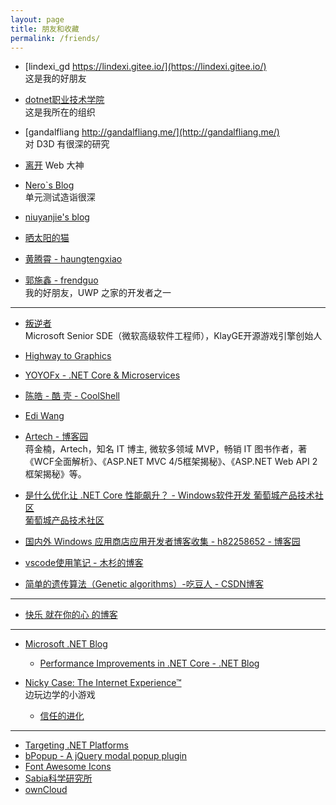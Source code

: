 ```yaml
---
layout: page
title: 朋友和收藏
permalink: /friends/
---
```


- [lindexi_gd https://lindexi.gitee.io/](https://lindexi.gitee.io/)  
    这是我的好朋友

- [dotnet职业技术学院](https://easiwin.github.io/)  
    这是我所在的组织

- [gandalfliang http://gandalfliang.me/](http://gandalfliang.me/)  
    对 D3D 有很深的研究

- [离开](https://wolfleave.github.io/)
    Web 大神

- [Nero`s Blog](http://erdao123.gitee.io/nero/)  
    单元测试造诣很深

- [niuyanjie's blog](http://niuyanjie.gitee.io/blog/)

- [晒太阳的猫](http://jgrass.cc/)

- [黄腾霄 - haungtengxiao](https://huangtengxiao.gitee.io/)

- [郭施鑫 - frendguo](http://frendguo.top/)  
    我的好朋友，UWP 之家的开发者之一

---

- [叛逆者](https://www.zhihu.com/people/minmin.gong/activities)  
    Microsoft Senior SDE（微软高级软件工程师），KlayGE开源游戏引擎创始人

- [Highway to Graphics](https://zhuanlan.zhihu.com/highwaytographics)

- [YOYOFx - .NET Core & Microservices](http://blog.microservice4.net/)

- [陈皓 - 酷 壳 - CoolShell](https://coolshell.cn/articles/author/haoel)

- [Edi Wang](http://edi.wang/)

- [Artech - 博客园](http://www.cnblogs.com/artech/)  
    蒋金楠，Artech，知名 IT 博主, 微软多领域 MVP，畅销 IT 图书作者，著《WCF全面解析》、《ASP.NET MVC 4/5框架揭秘》、《ASP.NET Web API 2框架揭秘》等。

- [是什么优化让 .NET Core 性能飙升？ - Windows软件开发 葡萄城产品技术社区](http://gcdn.gcpowertools.com.cn/showtopic-38305-1-1.html)  
  [葡萄城产品技术社区](http://gcdn.gcpowertools.com.cn/forum.php)

- [国内外 Windows 应用商店应用开发者博客收集 - h82258652 - 博客园](http://www.cnblogs.com/h82258652/p/4909957.html)

- [vscode使用笔记 - 木杉的博客](http://mushanshitiancai.github.io/2017/01/07/tools/vscode%E4%BD%BF%E7%94%A8%E7%AC%94%E8%AE%B0/)

- [简单的遗传算法（Genetic algorithms）-吃豆人 - CSDN博客](http://blog.csdn.net/u013564276/article/details/53470049)

---

- [快乐 就在你的心 的博客](https://kljzndx.github.io/My-Blog/)

---

- [Microsoft .NET Blog](https://blogs.msdn.microsoft.com/dotnet/)
    - [Performance Improvements in .NET Core - .NET Blog](https://blogs.msdn.microsoft.com/dotnet/2017/06/07/performance-improvements-in-net-core/)

- [Nicky Case: The Internet Experience™](http://ncase.me/)  
    边玩边学的小游戏
  - [信任的进化](https://www.sekai.co/trust/)

---

- [Targeting .NET Platforms](https://www.microsoft.com/net/targeting)
- [bPopup - A jQuery modal popup plugin](http://dinbror.dk/bpopup/)
- [Font Awesome Icons](http://fontawesome.io/icons/)
- [Sabia科学研究所](https://www.sabia.cc/)
- [ownCloud](https://doc.owncloud.org/)
